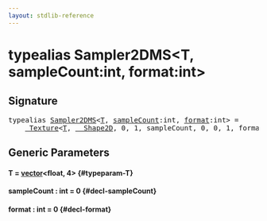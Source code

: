 ```yaml
---
layout: stdlib-reference
---
```


# typealias Sampler2DMS\<T, sampleCount:int, format:int\>

## Signature

<pre>
<span class='code_keyword'>typealias</span> <a href="/stdlib-reference/types/Sampler2DMS" class="code_type">Sampler2DMS</a>&lt;<a href="/stdlib-reference/types/Sampler2DMS#typeparam-T" class="code_type">T</a>, <a href="/stdlib-reference/types/Sampler2DMS#typeparam-sampleCount" class="code_var">sampleCount</a>:int, <a href="/stdlib-reference/types/Sampler2DMS#typeparam-format" class="code_var">format</a>:int&gt; = 
    <a href="/stdlib-reference/types/Texture/index" class="code_type">_Texture</a>&lt;<a href="/stdlib-reference/types/Texture/index#typeparam-T" class="code_type">T</a>, <a href="/stdlib-reference/types/Shape2D/index" class="code_type">__Shape2D</a>, 0, 1, sampleCount, 0, 0, 1, format&gt;;
</pre>

## Generic Parameters

#### T  = [vector](/stdlib-reference/types/vector/index)\<float, 4\> {#typeparam-T}
#### sampleCount  : int = 0 {#decl-sampleCount}
#### format  : int = 0 {#decl-format}

